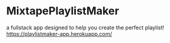 # MixtapePlaylistMaker
a fullstack app designed to help you create the perfect playlist!
https://playlistmaker-app.herokuapp.com/
